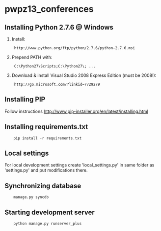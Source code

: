 pwpz13_conferences
==================


Installing Python 2.7.6 @ Windows
------------------------
1. Install:

        http://www.python.org/ftp/python/2.7.6/python-2.7.6.msi
        
2. Prepend PATH with:

        C:\Python27\Scripts;C:\Python27\; ...

3. Download & install Visual Studio 2008 Express Edition (must be 2008!):

        http://go.microsoft.com/?linkid=7729279
        
Installing PIP
--------------
Follow instructions http://www.pip-installer.org/en/latest/installing.html


Installing requirements.txt
---------------------------

        pip install -r requirements.txt
        

Local settings
----------------
For local development settings create 'local_settings.py' in same folder as 'settings.py' and put modifications there.

Synchronizing database
----------------------

        manage.py syncdb

Starting development server
------------------------

        python manage.py runserver_plus

